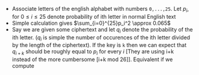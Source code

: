- Associate letters of the english alphabet with numbers `0,...,25`. Let $p_i$, for $0 \leq i \leq 25$ denote probability of ith letter in normal English text
- Simple calculation gives $\sum_{i=0}^{25}p_i^2 \approx 0.065$
- Say we are given some ciphertext and let $q_i$ denote the probability of the ith letter. ($q_i$ is simple the number of occurences of the ith letter divided by the length of the ciphertext). If the key is `k` then we can expect that $q_{i+k}$ should be roughly equal to $p_i$ for every $i$ [They are using i+k instead of the more cumbersome [i+k mod 26]]. Equivalent if we compute
